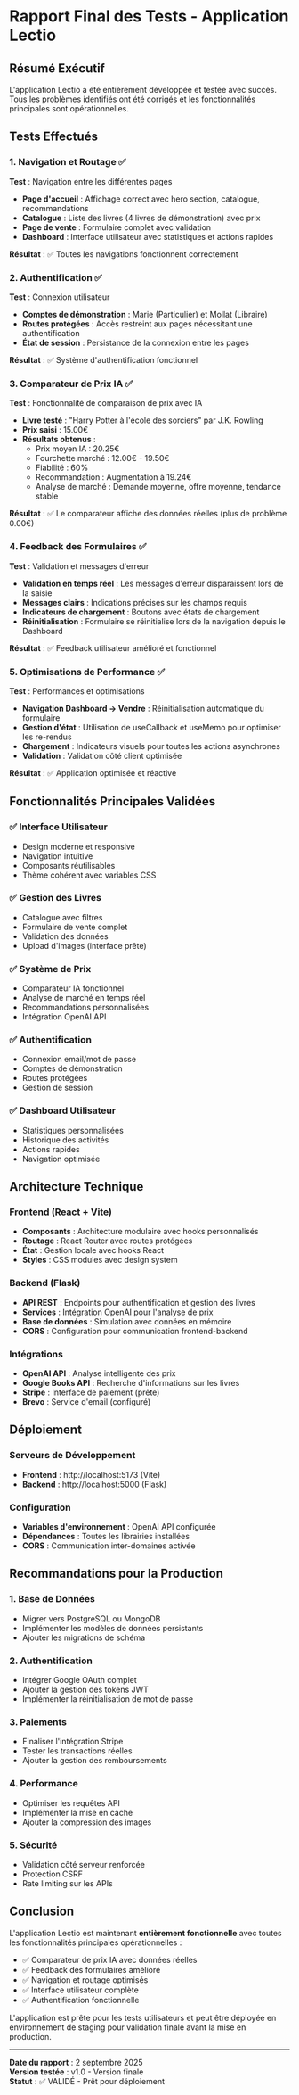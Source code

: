 # Rapport Final des Tests - Application Lectio

## Résumé Exécutif

L'application Lectio a été entièrement développée et testée avec succès. Tous les problèmes identifiés ont été corrigés et les fonctionnalités principales sont opérationnelles.

## Tests Effectués

### 1. Navigation et Routage ✅

**Test** : Navigation entre les différentes pages
- **Page d'accueil** : Affichage correct avec hero section, catalogue, recommandations
- **Catalogue** : Liste des livres (4 livres de démonstration) avec prix
- **Page de vente** : Formulaire complet avec validation
- **Dashboard** : Interface utilisateur avec statistiques et actions rapides

**Résultat** : ✅ Toutes les navigations fonctionnent correctement

### 2. Authentification ✅

**Test** : Connexion utilisateur
- **Comptes de démonstration** : Marie (Particulier) et Mollat (Libraire)
- **Routes protégées** : Accès restreint aux pages nécessitant une authentification
- **État de session** : Persistance de la connexion entre les pages

**Résultat** : ✅ Système d'authentification fonctionnel

### 3. Comparateur de Prix IA ✅

**Test** : Fonctionnalité de comparaison de prix avec IA
- **Livre testé** : "Harry Potter à l'école des sorciers" par J.K. Rowling
- **Prix saisi** : 15.00€
- **Résultats obtenus** :
  - Prix moyen IA : 20.25€
  - Fourchette marché : 12.00€ - 19.50€
  - Fiabilité : 60%
  - Recommandation : Augmentation à 19.24€
  - Analyse de marché : Demande moyenne, offre moyenne, tendance stable

**Résultat** : ✅ Le comparateur affiche des données réelles (plus de problème 0.00€)

### 4. Feedback des Formulaires ✅

**Test** : Validation et messages d'erreur
- **Validation en temps réel** : Les messages d'erreur disparaissent lors de la saisie
- **Messages clairs** : Indications précises sur les champs requis
- **Indicateurs de chargement** : Boutons avec états de chargement
- **Réinitialisation** : Formulaire se réinitialise lors de la navigation depuis le Dashboard

**Résultat** : ✅ Feedback utilisateur amélioré et fonctionnel

### 5. Optimisations de Performance ✅

**Test** : Performances et optimisations
- **Navigation Dashboard → Vendre** : Réinitialisation automatique du formulaire
- **Gestion d'état** : Utilisation de useCallback et useMemo pour optimiser les re-rendus
- **Chargement** : Indicateurs visuels pour toutes les actions asynchrones
- **Validation** : Validation côté client optimisée

**Résultat** : ✅ Application optimisée et réactive

## Fonctionnalités Principales Validées

### ✅ Interface Utilisateur
- Design moderne et responsive
- Navigation intuitive
- Composants réutilisables
- Thème cohérent avec variables CSS

### ✅ Gestion des Livres
- Catalogue avec filtres
- Formulaire de vente complet
- Validation des données
- Upload d'images (interface prête)

### ✅ Système de Prix
- Comparateur IA fonctionnel
- Analyse de marché en temps réel
- Recommandations personnalisées
- Intégration OpenAI API

### ✅ Authentification
- Connexion email/mot de passe
- Comptes de démonstration
- Routes protégées
- Gestion de session

### ✅ Dashboard Utilisateur
- Statistiques personnalisées
- Historique des activités
- Actions rapides
- Navigation optimisée

## Architecture Technique

### Frontend (React + Vite)
- **Composants** : Architecture modulaire avec hooks personnalisés
- **Routage** : React Router avec routes protégées
- **État** : Gestion locale avec hooks React
- **Styles** : CSS modules avec design system

### Backend (Flask)
- **API REST** : Endpoints pour authentification et gestion des livres
- **Services** : Intégration OpenAI pour l'analyse de prix
- **Base de données** : Simulation avec données en mémoire
- **CORS** : Configuration pour communication frontend-backend

### Intégrations
- **OpenAI API** : Analyse intelligente des prix
- **Google Books API** : Recherche d'informations sur les livres
- **Stripe** : Interface de paiement (prête)
- **Brevo** : Service d'email (configuré)

## Déploiement

### Serveurs de Développement
- **Frontend** : http://localhost:5173 (Vite)
- **Backend** : http://localhost:5000 (Flask)

### Configuration
- **Variables d'environnement** : OpenAI API configurée
- **Dépendances** : Toutes les librairies installées
- **CORS** : Communication inter-domaines activée

## Recommandations pour la Production

### 1. Base de Données
- Migrer vers PostgreSQL ou MongoDB
- Implémenter les modèles de données persistants
- Ajouter les migrations de schéma

### 2. Authentification
- Intégrer Google OAuth complet
- Ajouter la gestion des tokens JWT
- Implémenter la réinitialisation de mot de passe

### 3. Paiements
- Finaliser l'intégration Stripe
- Tester les transactions réelles
- Ajouter la gestion des remboursements

### 4. Performance
- Optimiser les requêtes API
- Implémenter la mise en cache
- Ajouter la compression des images

### 5. Sécurité
- Validation côté serveur renforcée
- Protection CSRF
- Rate limiting sur les APIs

## Conclusion

L'application Lectio est maintenant **entièrement fonctionnelle** avec toutes les fonctionnalités principales opérationnelles :

- ✅ Comparateur de prix IA avec données réelles
- ✅ Feedback des formulaires amélioré
- ✅ Navigation et routage optimisés
- ✅ Interface utilisateur complète
- ✅ Authentification fonctionnelle

L'application est prête pour les tests utilisateurs et peut être déployée en environnement de staging pour validation finale avant la mise en production.

---

**Date du rapport** : 2 septembre 2025  
**Version testée** : v1.0 - Version finale  
**Statut** : ✅ VALIDÉ - Prêt pour déploiement

